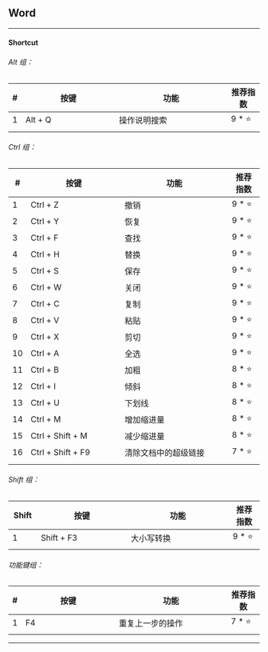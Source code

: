 ## Word

---

#### Shortcut

###### Alt 组：

| # | 按键 | 功能 | 推荐指数 |
|---|---|---|---|
| 1 | Alt + Q | 操作说明搜索 | 9 * ⭐ |
|   |<img width=400px/>|<img width=500px/>|<img width=100px/>|

###### Ctrl 组：

| # | 按键 | 功能 | 推荐指数 |
|---|---|---|---|
| 1 | Ctrl + Z | 撤销 | 9 * ⭐ |
| 2 | Ctrl + Y | 恢复 | 9 * ⭐ |
| 3 | Ctrl + F | 查找 | 9 * ⭐ |
| 4 | Ctrl + H | 替换 | 9 * ⭐ |
| 5 | Ctrl + S | 保存 | 9 * ⭐ |
| 6 | Ctrl + W | 关闭 | 9 * ⭐ |
| 7 | Ctrl + C | 复制 | 9 * ⭐ |
| 8 | Ctrl + V | 粘贴 | 9 * ⭐ |
| 9 | Ctrl + X | 剪切 | 9 * ⭐ |
| 10| Ctrl + A | 全选 | 9 * ⭐ |
| 11| Ctrl + B | 加粗 | 8 * ⭐ |
| 12| Ctrl + I | 倾斜 | 8 * ⭐ |
| 13| Ctrl + U | 下划线 | 8 * ⭐ |
| 14| Ctrl + M | 增加缩进量 | 8 * ⭐ |
| 15| Ctrl + Shift + M | 减少缩进量 | 8 * ⭐ |
| 16| Ctrl + Shift + F9 | 清除文档中的超级链接 | 7 * ⭐ |
|   |<img width=400px/>|<img width=500px/>|<img width=100px/>|

###### Shift 组：

| Shift | 按键 | 功能 | 推荐指数 |
|---|---|---|---|
| 1 | Shift + F3| 大小写转换 | 9 * ⭐ |
|<img width=50px/>|<img width=400px/>|<img width=500px/>|<img width=100px/>|

###### 功能键组：

| # | 按键 | 功能 | 推荐指数 |
|---|---|---|---|
| 1 | F4 | 重复上一步的操作 | 7 * ⭐ |
|   |<img width=400px/>|<img width=500px/>|<img width=100px/>|

---





